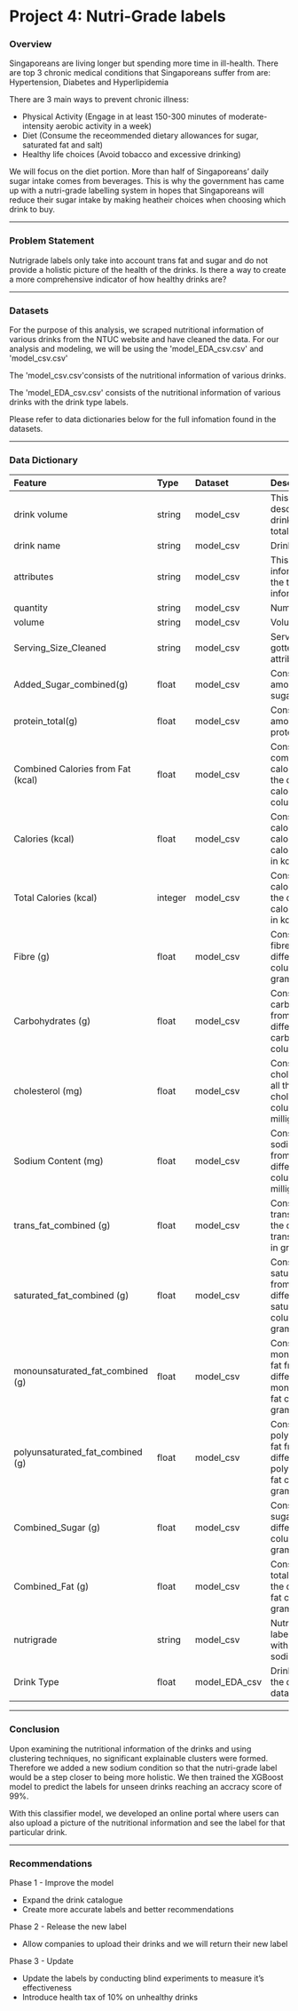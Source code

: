 # Project 4: Nutri-Grade labels

### Overview

Singaporeans are living longer but spending more time in ill-health. There are top 3 chronic medical conditions that Singaporeans suffer from are: Hypertension, Diabetes and Hyperlipidemia<br>

There are 3 main ways to prevent chronic illness:
- Physical Activity (Engage in at least 150-300 minutes of moderate-intensity aerobic activity in a week)
- Diet (Consume the receommended dietary allowances for sugar, saturated fat and salt)
- Healthy life choices (Avoid tobacco and excessive drinking)<br>

We will focus on the diet portion. More than half of Singaporeans’ daily sugar intake comes from beverages. This is why the government has came up with a nutri-grade labelling system in hopes that Singaporeans will reduce their sugar intake by making heatheir choices when choosing which drink to buy. 

---

### Problem Statement

Nutrigrade labels only take into account trans fat and sugar and do not provide a holistic picture of the health of the drinks. Is there a way to create a more comprehensive indicator of how healthy drinks are?

---

### Datasets

For the purpose of this analysis, we scraped nutritional information of various drinks from the NTUC website and have cleaned the data. For our analysis and modeling, we will be using the 'model_EDA_csv.csv' and 'model_csv.csv'

The 'model_csv.csv'consists of the nutritional information of various drinks.

The 'model_EDA_csv.csv' consists of the nutritional information of various drinks with the drink type labels.

Please refer to data dictionaries below for the full infomation found in the datasets.	

---

### Data Dictionary 

|Feature                        	| Type   |Dataset   |Description |
|:------------------------------	|:-------|:---------|:-----------|
|drink volume                   	|string |model_csv |This holds the description of the drink volume in total |
|drink name                     	|string |model_csv |Drink's name |
|attributes                     	|string |model_csv |This holds the information of the type of information  |
|quantity			            	|string   |model_csv |Number of drinks  |
|volume 							|string   |model_csv |Volume per drink |
|Serving_Size_Cleaned 				|string   |model_csv |Serving size gotten from the attributes feature|
|Added_Sugar_combined(g) 			|float   |model_csv |Consolidated amount of added sugar in grams |
|protein_total(g) 					|float   |model_csv |Consolidated amount of protein in grams |
|Combined Calories from Fat (kcal) 	|float   |model_csv |Consolidated combined calories from all the different calories from fat columns in kcal |
|Calories (kcal) 					|float   |model_csv |Consolidated calories from the calories and calorie columns in kcal |
|Total Calories (kcal) 				|integer   |model_csv |Consolidated calories from all the different total calories columns in kcal |
|Fibre (g) 							|float   |model_csv |Consolidated fibre from all the different fibre columns in grams |
|Carbohydrates (g) 					|float   |model_csv |Consolidated carbohydrates from all the different carbohydrates columns in gram |
|cholesterol (mg) 					|float   |model_csv |Consolidated cholestrol from all the different cholesterol columns in milligrams |
|Sodium Content (mg) 				|float   |model_csv |Consolidated sodium content from all the different sodium columns in milligrams |
|trans_fat_combined (g) 			|float   |model_csv |Consolidated trans fat from all the different trans fat columns in grams |
|saturated_fat_combined (g) 		|float   |model_csv |Consolidated saturated fat from all the different saturated fat columns in grams |
|monounsaturated_fat_combined (g) 	|float   |model_csv |Consolidated monounsaturated fat from all the different monounsaturated fat columns in grams |
|polyunsaturated_fat_combined (g) 	|float   |model_csv |Consolidated polyunsaturated fat from all the different polyunsaturated fat columns in grams |
|Combined_Sugar (g) 				|float   |model_csv |Consolidated sugar from all the different sugar columns in grams |
|Combined_Fat (g) 					|float   |model_csv |Consolidated total fat from all the different total fat columns in grams |
|nutrigrade 						|string   |model_csv |Nutri-Grade label of drinks with an added sodium condition |
|Drink Type 						|float   |model_EDA_csv |Drink types of the drinks in this dataset |

---

### Conclusion

Upon examining the nutritional information of the drinks and using clustering techniques, no significant explainable clusters were formed. Therefore we added a new sodium condition so that the nutri-grade label would be a step closer to being more holistic. We then trained the XGBoost model to predict the labels for unseen drinks reaching an accracy score of 99%.

With this classifier model, we developed an online portal where users can also upload a picture of the nutritional information and see the label for that particular drink. 

---

### Recommendations

Phase 1 - Improve the model
- Expand the drink catalogue
- Create more accurate labels and better recommendations

Phase 2 - Release the new label
- Allow companies to upload their drinks and we will return their new label

Phase 3 - Update
- Update the labels by conducting blind experiments to measure it’s effectiveness
- Introduce health tax of 10% on unhealthy drinks